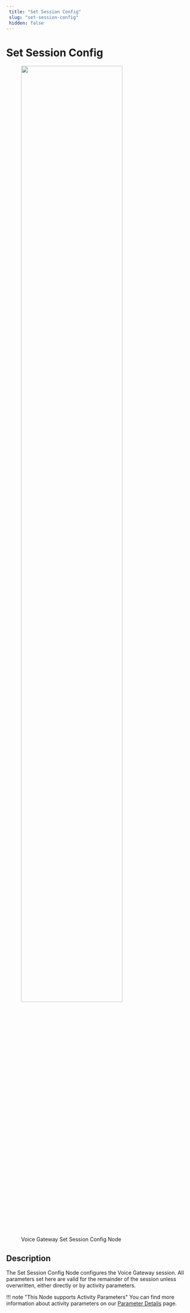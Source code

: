 ```yaml
---
 title: "Set Session Config" 
 slug: "set-session-config" 
 hidden: false 
---
```

# Set Session Config

<figure>
  <img class="image-center" src="{{config.site_url}}ai/flow-nodes/images/vgv2-set-session-config-node.png" width="80%" />
  <figcaption>Voice Gateway Set Session Config Node</figcaption>
</figure>

## Description
<div class="divider"></div>
The Set Session Config Node configures the Voice Gateway session. All parameters set here are valid for the remainder of the session unless overwritten, either directly or by activity parameters.

!!! note "This Node supports Activity Parameters"
    You can find more information about activity parameters on our [Parameter Details]({{config.site_url}}ai/flow-nodes/vg/parameter-details/) page.